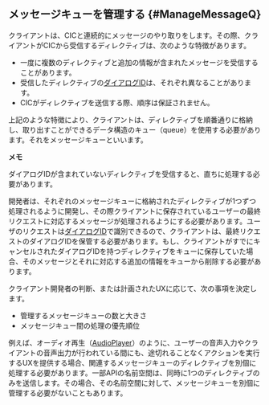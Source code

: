 ## メッセージキューを管理する {#ManageMessageQ}

クライアントは、CICと連続的にメッセージのやり取りをします。その際、クライアントがCICから受信するディレクティブは、次のような特徴があります。

* 一度に複数のディレクティブと追加の情報が含まれたメッセージを受信することがあります。
* 受信したディレクティブの[ダイアログID](/Develop/Guides/ImplementClientFeatures/Manage_Dialogue_ID_And_Handle_Tasks.md)は、それぞれ異なることがあります。
* CICがディレクティブを送信する際、順序は保証されません。

上記のような特徴により、クライアントは、ディレクティブを順番通りに格納し、取り出すことができるデータ構造のキュー（queue）を使用する必要があります。それをメッセージキューといいます。

<div class="note">
  <p><strong>メモ</strong></p>
  <p>ダイアログIDが含まれていないディレクティブを受信すると、直ちに処理する必要があります。</p>
</div>

開発者は、それぞれのメッセージキューに格納されたディレクティブが1つずつ処理されるように開発し、その際クライアントに保存されているユーザーの最終リクエストに対応するメッセージが処理されるようにする必要があります。ユーザのリクエストは[ダイアログID](/Develop/Guides/ImplementClientFeatures/Manage_Dialogue_ID_And_Handle_Tasks.md)で識別できるので、クライアントは、最終リクエストのダイアログIDを保管する必要があります。もし、クライアントがすでにキャンセルされたダイアログIDを持つディレクティブをキューに保存していた場合、そのメッセージとそれに対応する追加の情報をキューから削除する必要があります。

クライアント開発者の判断、または計画されたUXに応じて、次の事項を決定します。
* 管理するメッセージキューの数と大きさ
* メッセージキュー間の処理の優先順位

例えば、オーディオ再生（[AudioPlayer](/Develop/References/CICInterface/AudioPlayer.md)）のように、ユーザーの音声入力やクライアントの音声出力が行われている間にも、途切れることなくアクションを実行するUXを提供する場合、関連するメッセージキューのディレクティブを別個に処理する必要があります。一部APIの名前空間は、同時に1つのディレクティブのみを送信します。その場合、その名前空間に対して、メッセージキューを別個に管理する必要がないこともあります。
